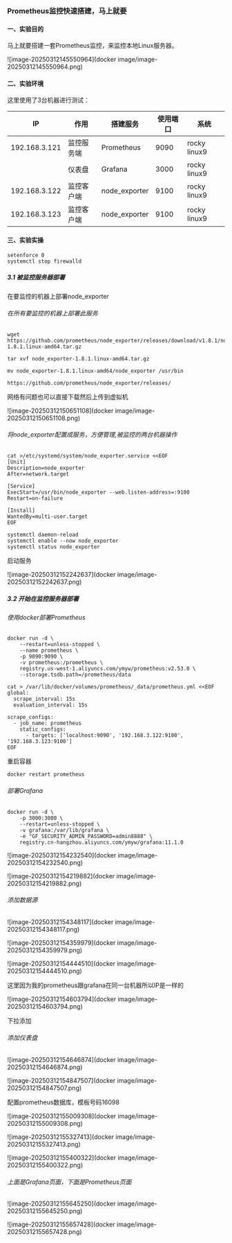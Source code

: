 ### Prometheus监控快速搭建，马上就要

#### 一、实验目的

马上就要搭建一套Prometheus监控，来监控本地Linux服务器。

![image-20250312145550964](docker image/image-20250312145550964.png)

#### 二、实验环境

这里使用了3台机器进行测试：

| IP            | 作用       | 搭建服务      | 使用端口 | 系统         |
| ------------- | ---------- | ------------- | -------- | ------------ |
| 192.168.3.121 | 监控服务端 | Prometheus    | 9090     | rocky linux9 |
|               | 仪表盘     | Grafana       | 3000     | rocky linux9 |
| 192.168.3.122 | 监控客户端 | node_exporter | 9100     | rocky linux9 |
| 192.168.3.123 | 监控客户端 | node_exporter | 9100     | rocky linux9 |

#### 三、实验实操

```
setenforce 0
systemctl stop firewalld
```



##### 3.1 被监控服务器部署

在要监控的机器上部署node_exporter

###### 在所有要监控的机器上部署此服务

```
wget https://github.com/prometheus/node_exporter/releases/download/v1.8.1/node_exporter-1.8.1.linux-amd64.tar.gz

tar xvf node_exporter-1.8.1.linux-amd64.tar.gz

mv node_exporter-1.8.1.linux-amd64/node_exporter /usr/bin
```

```
https://github.com/prometheus/node_exporter/releases/
```

网络有问题也可以直接下载然后上传到虚拟机

![image-20250312150651108](docker image/image-20250312150651108.png)

###### 将node_exporter配置成服务，方便管理,被监控的两台机器操作

```
cat >/etc/systemd/system/node_exporter.service <<EOF
[Unit]
Description=node_exporter
After=network.target  

[Service]
ExecStart=/usr/bin/node_exporter --web.listen-address=:9100
Restart=on-failure

[Install]
WantedBy=multi-user.target
EOF
```

```
systemctl daemon-reload
systemctl enable --now node_exporter
systemctl status node_exporter
```

启动服务

![image-20250312152242637](docker image/image-20250312152242637.png)

##### 3.2 开始在监控服务器部署

###### 使用docker部署Prometheus

```
docker run -d \
    --restart=unless-stopped \
    --name prometheus \
    -p 9090:9090 \
    -v prometheus:/prometheus \
    registry.us-west-1.aliyuncs.com/ymyw/prometheus:v2.53.0 \
    --storage.tsdb.path=/prometheus/data
```

```
cat > /var/lib/docker/volumes/prometheus/_data/prometheus.yml <<EOF
global:
  scrape_interval: 15s
  evaluation_interval: 15s

scrape_configs:
  - job_name: prometheus
    static_configs:
      - targets: ['localhost:9090', '192.168.3.122:9100', '192.168.3.123:9100']
EOF
```

重启容器

```
docker restart prometheus
```

###### 部署Grafana

```
docker run -d \
    -p 3000:3000 \
    --restart=unless-stopped \
    -v grafana:/var/lib/grafana \
    -e "GF_SECURITY_ADMIN_PASSWORD=admin8888" \
    registry.cn-hangzhou.aliyuncs.com/ymyw/grafana:11.1.0
```

![image-20250312154232540](docker image/image-20250312154232540.png)

![image-20250312154219882](docker image/image-20250312154219882.png)

###### 添加数据源

![image-20250312154348117](docker image/image-20250312154348117.png)

![image-20250312154359979](docker image/image-20250312154359979.png)

![image-20250312154444510](docker image/image-20250312154444510.png)

这里因为我的prometheus跟grafana在同一台机器所以IP是一样的

![image-20250312154603794](docker image/image-20250312154603794.png)

下拉添加



###### 添加仪表盘

![image-20250312154646874](docker image/image-20250312154646874.png)

![image-20250312154847507](docker image/image-20250312154847507.png)

配置prometheus数据库，模板号码16098

![image-20250312155009308](docker image/image-20250312155009308.png)

![image-20250312155327413](docker image/image-20250312155327413.png)

![image-20250312155400322](docker image/image-20250312155400322.png)

###### 上面是Grafana页面，下面是Prometheus页面

![image-20250312155645250](docker image/image-20250312155645250.png)

![image-20250312155657428](docker image/image-20250312155657428.png)